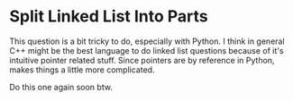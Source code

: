 # Split Linked List Into Parts

This question is a bit tricky to do, especially with Python. I think in general C++ might be the best language to do linked list questions because of it's intuitive pointer related stuff. Since pointers are by reference in Python, makes things a little more complicated.

Do this one again soon btw.

